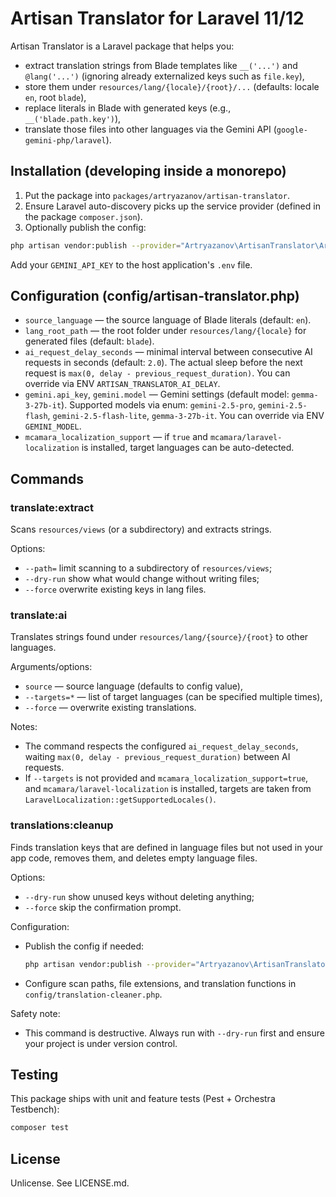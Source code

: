 # Artisan Translator for Laravel 11/12

Artisan Translator is a Laravel package that helps you:
- extract translation strings from Blade templates like `__('...')` and `@lang('...')` (ignoring already externalized keys such as `file.key`),
- store them under `resources/lang/{locale}/{root}/...` (defaults: locale `en`, root `blade`),
- replace literals in Blade with generated keys (e.g., `__('blade.path.key')`),
- translate those files into other languages via the Gemini API (`google-gemini-php/laravel`).

## Installation (developing inside a monorepo)

1. Put the package into `packages/artryazanov/artisan-translator`.
2. Ensure Laravel auto-discovery picks up the service provider (defined in the package `composer.json`).
3. Optionally publish the config:

```bash
php artisan vendor:publish --provider="Artryazanov\ArtisanTranslator\ArtisanTranslatorServiceProvider" --tag="config"
```

Add your `GEMINI_API_KEY` to the host application's `.env` file.

## Configuration (config/artisan-translator.php)
- `source_language` — the source language of Blade literals (default: `en`).
- `lang_root_path` — the root folder under `resources/lang/{locale}` for generated files (default: `blade`).
- `ai_request_delay_seconds` — minimal interval between consecutive AI requests in seconds (default: `2.0`). The actual sleep before the next request is `max(0, delay - previous_request_duration)`. You can override via ENV `ARTISAN_TRANSLATOR_AI_DELAY`.
- `gemini.api_key`, `gemini.model` — Gemini settings (default model: `gemma-3-27b-it`). Supported models via enum: `gemini-2.5-pro`, `gemini-2.5-flash`, `gemini-2.5-flash-lite`, `gemma-3-27b-it`. You can override via ENV `GEMINI_MODEL`.
- `mcamara_localization_support` — if `true` and `mcamara/laravel-localization` is installed, target languages can be auto-detected.

## Commands

### translate:extract
Scans `resources/views` (or a subdirectory) and extracts strings.

Options:
- `--path=` limit scanning to a subdirectory of `resources/views`;
- `--dry-run` show what would change without writing files;
- `--force` overwrite existing keys in lang files.

### translate:ai
Translates strings found under `resources/lang/{source}/{root}` to other languages.

Arguments/options:
- `source` — source language (defaults to config value),
- `--targets=*` — list of target languages (can be specified multiple times),
- `--force` — overwrite existing translations.

Notes:
- The command respects the configured `ai_request_delay_seconds`, waiting `max(0, delay - previous_request_duration)` between AI requests.
- If `--targets` is not provided and `mcamara_localization_support=true`, and `mcamara/laravel-localization` is installed, targets are taken from `LaravelLocalization::getSupportedLocales()`.

### translations:cleanup
Finds translation keys that are defined in language files but not used in your app code, removes them, and deletes empty language files.

Options:
- `--dry-run` show unused keys without deleting anything;
- `--force` skip the confirmation prompt.

Configuration:
- Publish the config if needed:
  ```bash
  php artisan vendor:publish --provider="Artryazanov\ArtisanTranslator\ArtisanTranslatorServiceProvider" --tag="config"
  ```
- Configure scan paths, file extensions, and translation functions in `config/translation-cleaner.php`.

Safety note:
- This command is destructive. Always run with `--dry-run` first and ensure your project is under version control.

## Testing

This package ships with unit and feature tests (Pest + Orchestra Testbench):

```bash
composer test
```

## License
Unlicense. See LICENSE.md.
